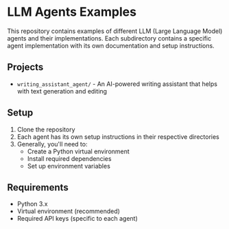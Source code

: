 # LLM Agents Examples

This repository contains examples of different LLM (Large Language Model) agents and their implementations. Each subdirectory contains a specific agent implementation with its own documentation and setup instructions.

## Projects

- `writing_assistant_agent/` - An AI-powered writing assistant that helps with text generation and editing

## Setup

1. Clone the repository
2. Each agent has its own setup instructions in their respective directories
3. Generally, you'll need to:
   - Create a Python virtual environment
   - Install required dependencies
   - Set up environment variables

## Requirements

- Python 3.x
- Virtual environment (recommended)
- Required API keys (specific to each agent) 